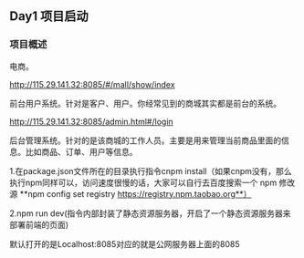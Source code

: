 ## Day1 项目启动



### 项目概述

电商。

http://115.29.141.32:8085/#/mall/show/index

前台用户系统。针对是客户、用户。你经常见到的商城其实都是前台的系统。



http://115.29.141.32:8085/admin.html#/login

后台管理系统。针对的是该商城的工作人员。主要是用来管理当前商品里面的信息。比如商品、订单、用户等信息。

1.在package.json文件所在的目录执行指令cnpm install（如果cnpm没有，那么执行npm同样可以，访问速度很慢的话，大家可以自行去百度搜索一个 npm 修改源  **npm config set registry https://registry.npm.taobao.org**）

2.npm run dev(指令内部封装了静态资源服务器，开启了一个静态资源服务器来部署前端的页面)

默认打开的是Localhost:8085对应的就是公网服务器上面的8085
